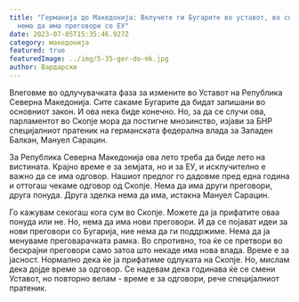 ```yaml
---
title: "Германија до Македонија: Вклучете ги Бугарите во уставот, во спротивно
  нема да има преговори со ЕУ"
date: 2023-07-05T15:35:46.927Z
category: македонија
featured: true
featuredImage: ../img/5-35-ger-do-mk.jpg
author: Вардарски
---
```

Влеговме во одлучувачката фаза за измените во Уставот на Република Северна Македонија. Сите сакаме Бугарите да бидат запишани во основниот закон. И ова нека биде конечно. Но, за да се случи ова, парламентот во Скопје мора да постигне мнозинство, изјави за БНР специјалниот пратеник на германската федерална влада за Западен Балкан, Мануел Сарацин.

За Република Северна Македонија ова лето треба да биде лето на вистината. Крајно време е за земјата, но и за ЕУ, и исклучително е важно да се има одговор. Нашиот предлог го дадовме пред една година и оттогаш чекаме одговор од Скопје. Нема да има други преговори, друга понуда. Друга зделка нема да има, истакна Мануел Сарацин.

Го кажувам секогаш кога сум во Скопје. Можете да ја прифатите оваа понуда или не. Но, нема да има нови преговори. И да се појават идеи за нови преговори со Бугарија, ние нема да ги поддржиме. Нема да ја менуваме преговарачката рамка. Во спротивно, тоа ќе се претвори во бескрајни преговори само затоа што некаде има нова влада. Време е за јасност. Нормално дека ќе ја прифатиме одлуката на Скопје. Но, мислам дека дојде време за одговор. Се надевам дека годинава ќе се смени Уставот, но повторно велам - време е за одговори, рече специјалниот пратеник.